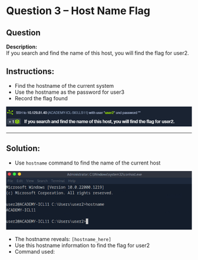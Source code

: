 # Question 3 – Host Name Flag

## Question
**Description:**  
If you search and find the name of this host, you will find the flag for user2.

## Instructions:
- Find the hostname of the current system
- Use the hostname as the password for user3
- Record the flag found

![image alt](https://github.com/azrifadly/htb-intro-to-win-cmd-line/blob/main/screenshots/question3-screenshot.png)

---

## Solution:
- Use `hostname` command to find the name of the current host

![image alt](https://github.com/azrifadly/htb-intro-to-win-cmd-line/blob/main/screenshots/question3-solution.png)

- The hostname reveals: `[hostname_here]`
- Use this hostname information to find the flag for user2
- Command used:

